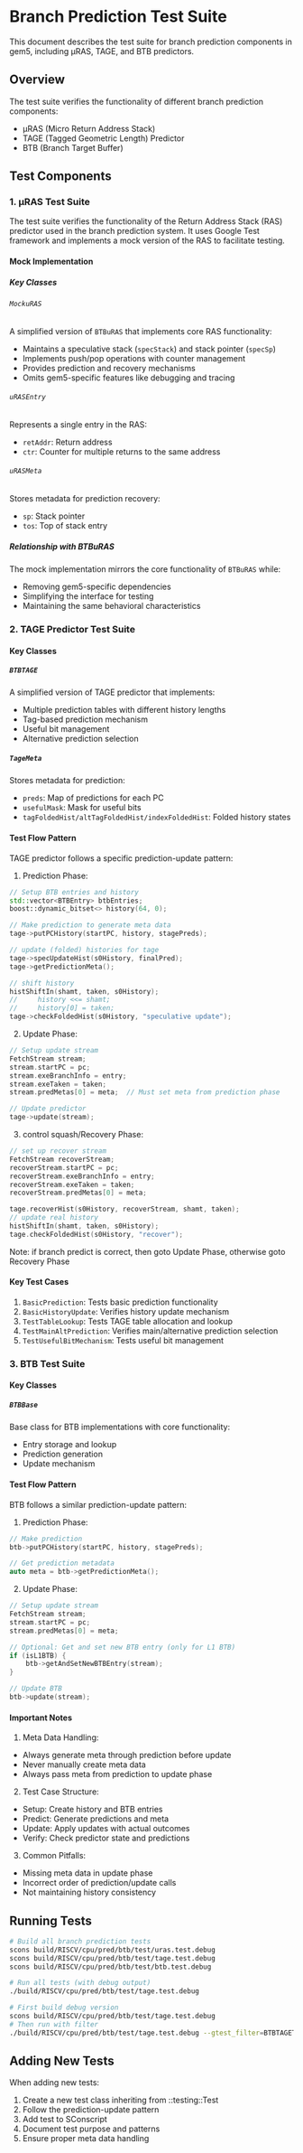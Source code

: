 # Branch Prediction Test Suite

This document describes the test suite for branch prediction components in gem5, including μRAS, TAGE, and BTB predictors.

## Overview

The test suite verifies the functionality of different branch prediction components:
- μRAS (Micro Return Address Stack)
- TAGE (Tagged Geometric Length) Predictor
- BTB (Branch Target Buffer)

## Test Components

### 1. μRAS Test Suite

The test suite verifies the functionality of the Return Address Stack (RAS) predictor used in the branch prediction system. It uses Google Test framework and implements a mock version of the RAS to facilitate testing.

#### Mock Implementation

##### Key Classes

###### `MockuRAS`
A simplified version of `BTBuRAS` that implements core RAS functionality:
- Maintains a speculative stack (`specStack`) and stack pointer (`specSp`)
- Implements push/pop operations with counter management
- Provides prediction and recovery mechanisms
- Omits gem5-specific features like debugging and tracing

###### `uRASEntry`
Represents a single entry in the RAS:
- `retAddr`: Return address
- `ctr`: Counter for multiple returns to the same address

###### `uRASMeta`
Stores metadata for prediction recovery:
- `sp`: Stack pointer
- `tos`: Top of stack entry

##### Relationship with BTBuRAS

The mock implementation mirrors the core functionality of `BTBuRAS` while:
- Removing gem5-specific dependencies
- Simplifying the interface for testing
- Maintaining the same behavioral characteristics

### 2. TAGE Predictor Test Suite

#### Key Classes

##### `BTBTAGE`
A simplified version of TAGE predictor that implements:
- Multiple prediction tables with different history lengths
- Tag-based prediction mechanism
- Useful bit management
- Alternative prediction selection

##### `TageMeta`
Stores metadata for prediction:
- `preds`: Map of predictions for each PC
- `usefulMask`: Mask for useful bits
- `tagFoldedHist/altTagFoldedHist/indexFoldedHist`: Folded history states

#### Test Flow Pattern

TAGE predictor follows a specific prediction-update pattern:

1. Prediction Phase:
```cpp
// Setup BTB entries and history
std::vector<BTBEntry> btbEntries;
boost::dynamic_bitset<> history(64, 0);

// Make prediction to generate meta data
tage->putPCHistory(startPC, history, stagePreds);

// update (folded) histories for tage
tage->specUpdateHist(s0History, finalPred);
tage->getPredictionMeta();

// shift history
histShiftIn(shamt, taken, s0History);
//     history <<= shamt;
//     history[0] = taken;
tage->checkFoldedHist(s0History, "speculative update");

```

2. Update Phase:
```cpp
// Setup update stream
FetchStream stream;
stream.startPC = pc;
stream.exeBranchInfo = entry;
stream.exeTaken = taken;
stream.predMetas[0] = meta;  // Must set meta from prediction phase

// Update predictor
tage->update(stream);
```

3. control squash/Recovery Phase:
```cpp
// set up recover stream
FetchStream recoverStream;
recoverStream.startPC = pc;
recoverStream.exeBranchInfo = entry;
recoverStream.exeTaken = taken;
recoverStream.predMetas[0] = meta;

tage.recoverHist(s0History, recoverStream, shamt, taken);
// update real history
histShiftIn(shamt, taken, s0History);
tage.checkFoldedHist(s0History, "recover");
```

Note: if branch predict is correct, then goto Update Phase, otherwise goto Recovery Phase

#### Key Test Cases

1. `BasicPrediction`: Tests basic prediction functionality
2. `BasicHistoryUpdate`: Verifies history update mechanism
3. `TestTableLookup`: Tests TAGE table allocation and lookup
4. `TestMainAltPrediction`: Verifies main/alternative prediction selection
5. `TestUsefulBitMechanism`: Tests useful bit management

### 3. BTB Test Suite

#### Key Classes

##### `BTBBase`
Base class for BTB implementations with core functionality:
- Entry storage and lookup
- Prediction generation
- Update mechanism

#### Test Flow Pattern

BTB follows a similar prediction-update pattern:

1. Prediction Phase:
```cpp
// Make prediction
btb->putPCHistory(startPC, history, stagePreds);

// Get prediction metadata
auto meta = btb->getPredictionMeta();
```

2. Update Phase:
```cpp
// Setup update stream
FetchStream stream;
stream.startPC = pc;
stream.predMetas[0] = meta;

// Optional: Get and set new BTB entry (only for L1 BTB)
if (isL1BTB) {
    btb->getAndSetNewBTBEntry(stream);
}

// Update BTB
btb->update(stream);
```

#### Important Notes

1. Meta Data Handling:
- Always generate meta through prediction before update
- Never manually create meta data
- Always pass meta from prediction to update phase

2. Test Case Structure:
- Setup: Create history and BTB entries
- Predict: Generate predictions and meta
- Update: Apply updates with actual outcomes
- Verify: Check predictor state and predictions

3. Common Pitfalls:
- Missing meta data in update phase
- Incorrect order of prediction/update calls
- Not maintaining history consistency

## Running Tests

```bash
# Build all branch prediction tests
scons build/RISCV/cpu/pred/btb/test/uras.test.debug
scons build/RISCV/cpu/pred/btb/test/tage.test.debug
scons build/RISCV/cpu/pred/btb/test/btb.test.debug

# Run all tests (with debug output)
./build/RISCV/cpu/pred/btb/test/tage.test.debug

# First build debug version
scons build/RISCV/cpu/pred/btb/test/tage.test.debug
# Then run with filter
./build/RISCV/cpu/pred/btb/test/tage.test.debug --gtest_filter=BTBTAGETest.BasicPrediction
```

## Adding New Tests

When adding new tests:
1. Create a new test class inheriting from ::testing::Test
2. Follow the prediction-update pattern
3. Add test to SConscript
4. Document test purpose and patterns
5. Ensure proper meta data handling
